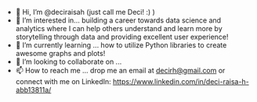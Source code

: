 - 👋 Hi, I’m @deciraisah (just call me Deci! :) )
- 👀 I’m interested in... building a career towards data science and analytics where I can help others understand and learn more by storytelling through data
and providing excellent user experience!
- 🌱 I’m currently learning ... how to utilize Python libraries to create awesome graphs and plots!
- 💞️ I’m looking to collaborate on ... 
- 📫 How to reach me ... drop me an email at decirh@gmail.com or connect with me on LinkedIn: https://www.linkedin.com/in/deci-raisa-h-abb13811a/

<!---
deciraisah/deciraisah is a ✨ special ✨ repository because its `README.md` (this file) appears on your GitHub profile.
You can click the Preview link to take a look at your changes.
--->
